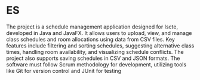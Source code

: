 # ES
The project is a schedule management application designed for Iscte, developed in Java and JavaFX. It allows users to upload, view, and manage class schedules and room allocations using data from CSV files. Key features include filtering and sorting schedules, suggesting alternative class times, handling room availability, and visualizing schedule conflicts. The project also supports saving schedules in CSV and JSON formats. The software must follow Scrum methodology for development, utilizing tools like Git for version control and JUnit for testing​
